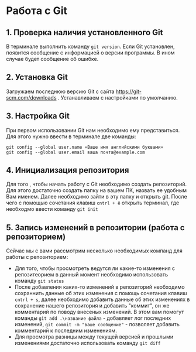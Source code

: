 # Работа с Git

## 1. Проверка наличия установленного Git
В терминале выполнить команду `git version`.
Если Git установлен, появится сообщение с информацией о версии программы. В ином случае будет сообщение об ошибке.

## 2. Установка Git
Загружаем последнюю версию Git с сайта https://git-scm.com/downloads .
Устанавливаем с настройками по умолчанию.

## 3. Настройка Git
При первом использовании Git нам необходимо ему представиться. Для этого нужно ввести в терминале две команды: 
```
git config --global user.name «Ваше имя английскими буквами»
git config --global user.email ваша почта@example.com
```

## 4. Инициализация репозитория
Для того , чтобы начать работу с Git необходимо создать репозиторий. Для этого достаточно создать папку на вашем ПК, назвать ее удобным Вам именем. Далее необходимо зайти в эту папку и открыть git. После чего с помощью сочетания клавиш `cntrl + ё` открыть терминал, где необходмо ввести команду `git init` 

## 5. Запись изменений в репозитории (работа с репозиторием)
Сейчас мы с вами рассмотрим несколько необходимых компанд для работы с репозиторием:
* Для того, чтобы просмотреть ведутся ли какие-то изменения с репозитеорием в данный момент необходимо использовать команду `git status`
* После добавления каких-то изменений в репозиторий необходимо сохраннить данные об этих изменения с помощь сочетания клавиш `cntrl + s`, далее необходимо добавить данные об этих изменениях в сохранение нашего репозитория и добавить "коммит", он же комментарий по поводу внесеных изменений. В этом вам помогут команды `git add .\название файла` - добавляет лог последних изменений, `git commit -m "ваше сообщение"` - позволяет добавить комментарий к последним изменениям.
* Для просмотра разницы между текущей версией и прошлыми изменениями достаточно использовать команду `git diff`
